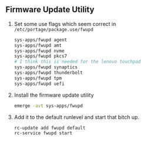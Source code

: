 ## Firmware Update Utility

1. Set some use flags which seem correct in `/etc/portage/package.use/fwupd`

    ```bash
    sys-apps/fwupd agent
    sys-apps/fwupd amt
    sys-apps/fwupd nvme
    sys-apps/fwupd pkcs7
    # I think this is needed for the lenovo touchpad
    sys-apps/fwupd synaptics
    sys-apps/fwupd thunderbolt
    sys-apps/fwupd tpm
    sys-apps/fwupd uefi
    ```
1. Install the firmware update utility

    ```bash
    emerge -avt sys-apps/fwupd
    ```
1. Add it to the default runlevel and start that bitch up.

    ```bash
    rc-update add fwupd default
    rc-service fwupd start
    ```
